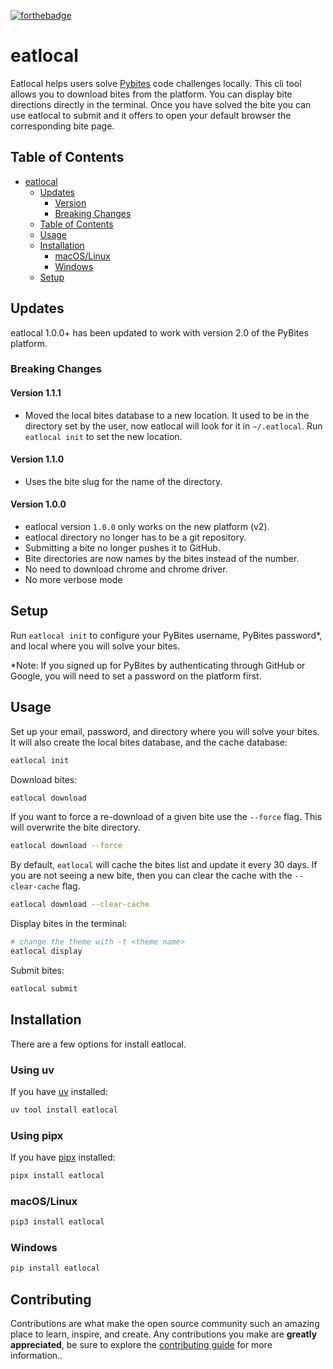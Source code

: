 [![forthebadge](https://forthebadge.com/images/badges/made-with-python.svg)](https://forthebadge.com)

# eatlocal

Eatlocal helps users solve [Pybites](https://pybitesplatform.com) code challenges locally. This cli tool allows you to download bites from the platform. You can display bite directions directly in the terminal. Once you have solved the bite you can use eatlocal to submit and it offers to open your default browser the corresponding bite page.

## Table of Contents

- [eatlocal](#eatlocal)
  - [Updates](#updates)
    - [Version](#version-080)
    - [Breaking Changes](#breaking-changes)
  - [Table of Contents](#table-of-contents)
  - [Usage](#usage)
  - [Installation](#installation)
    - [macOS/Linux](#macoslinux)
    - [Windows](#windows)
  - [Setup](#setup)

## Updates

eatlocal 1.0.0+ has been updated to work with version 2.0 of the PyBites platform.

### Breaking Changes

#### Version 1.1.1
+ Moved the local bites database to a new location. It used to be in the directory set by the user, now eatlocal will look for it in `~/.eatlocal`. Run `eatlocal init` to set the new location.

#### Version 1.1.0
+ Uses the bite slug for the name of the directory.

#### Version 1.0.0
+ eatlocal version `1.0.0` only works on the new platform (v2).
+ eatlocal directory no longer has to be a git repository.
+ Submitting a bite no longer pushes it to GitHub.
+ Bite directories are now names by the bites instead of the number.
+ No need to download chrome and chrome driver.
+ No more verbose mode


## Setup

Run `eatlocal init` to configure your PyBites username, PyBites password*, and local where you will solve your bites.

*Note:  If you signed up for PyBites by authenticating through GitHub or Google, you will need to set a password on the platform first.

## Usage

Set up your email, password, and directory where you will solve your bites. It will also create the local bites database, and the cache database:

```bash
eatlocal init
```

Download bites:

```bash
eatlocal download
```

If you want to force a re-download of a given bite use the `--force` flag. This will overwrite the bite directory.

```bash
eatlocal download --force
```

By default, `eatlocal` will cache the bites list and update it every 30 days. If you are not seeing a new bite, then you can clear the cache with the `--clear-cache` flag.

```bash
eatlocal download --clear-cache
```

Display bites in the terminal:

```bash
# change the theme with -t <theme name>
eatlocal display
```

Submit bites:

```bash
eatlocal submit
```

## Installation

There are a few options for install eatlocal.

### Using uv

If you have [uv](https://github.com/astral-sh/uv) installed:

```bash
uv tool install eatlocal
```

### Using pipx

If you have [pipx](https://pypa.github.io/pipx/) installed:

```bash
pipx install eatlocal
```

### macOS/Linux

```bash
pip3 install eatlocal
```

### Windows

```bash
pip install eatlocal
```

## Contributing

Contributions are what make the open source community such an amazing place to learn, inspire, and create. Any contributions you make are **greatly appreciated**, be sure to explore the [contributing guide](CONTRIBUTING.md) for more information.. 